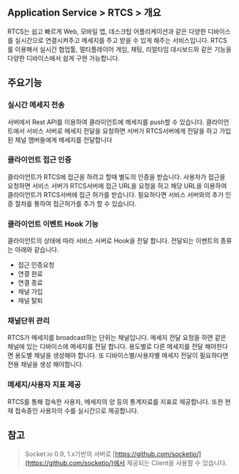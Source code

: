 ## Application Service > RTCS > 개요

RTCS는 쉽고 빠르게 Web, 모바일 앱, 데스크탑 어플리케이션과 같은 다양한 디바이스를 실시간으로 연결시켜주고 메세지를 주고 받을 수 있게 해주는 서비스입니다. RTCS를 이용해서 실시간 협업툴, 멀티플레이어 게임, 채팅, 리얼타임 대시보드와 같은 기능을 다양한 디바이스에서 쉽게 구현 가능합니다.

## 주요기능
### 실시간 메세지 전송
서버에서 Rest API를 이용하여 클라이언트에 메세지를 push할 수 있습니다. 클라이언트에서 서비스 서버로 메세지 전달을 요청하면 서버가 RTCS서버에게 전달을 하고 가입된 채널 맴버들에게 메세지를 전달합니다

### 클라이언트 접근 인증
클라이언트가 RTCS에 접근을 하려고 할때 별도의 인증을 받습니다. 사용자가 접근을 요청하면 서비스 서버가 RTCS서버에 접근 URL을 요청을 하고 해당 URL을 이용하여 클라이언트가 RTCS서버에 접근 허가를 받습니다. 필요하다면 서비스 서버와의 추가 인증 절차를 통하여 접근허가를 추가 할 수 있습니다.

### 클라이언트 이벤트 Hook 기능
클라이언트의 상태에 따라 서비스 서버로 Hook을 전달 합니다. 전달되는 이벤트의 종류는 아래와 같습니다.
* 접근 인증요청
* 연결 완료
* 연결 종료
* 채널 가입
* 채널 탈퇴

### 채널단위 관리
RTCS가 메세지를 broadcast하는 단위는 채널입니다. 메세지 전달 요청을 하면 같은 채널에 있는 디바이스에 메세지를 전달 합니다. 용도별로 다른 메세지를 전달 해야한다면 용도별 채널을 생성해야 합니다. 또 디바이스별/사용자별 메세지 전달이 필요하다면 전용 채널을 생성 해야합니다.

### 메세지/사용자 지표 제공
RTCS를 통해 접속한 사용자, 메세지의 양 등의 통계자료를 지표로 제공합니다. 또한 현재 접속중인 사용자의 수를 실시간으로 제공합니다.

## 참고
> Socket.io 0.9, 1.x기반의 서버로 [https://github.com/socketio/](https://github.com/socketio/)에서 제공되는 Client을 사용할 수 있습니다.
